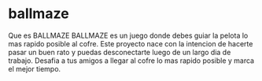 # ballmaze

Que es BALLMAZE
BALLMAZE es un juego donde debes guiar la pelota lo mas rapido posible al cofre. Este proyecto nace con la intencion de hacerte pasar un buen rato y puedas desconectarte luego de un largo dia de trabajo. Desafia a tus amigos a llegar al cofre lo mas rapido posible y marca el mejor tiempo.
